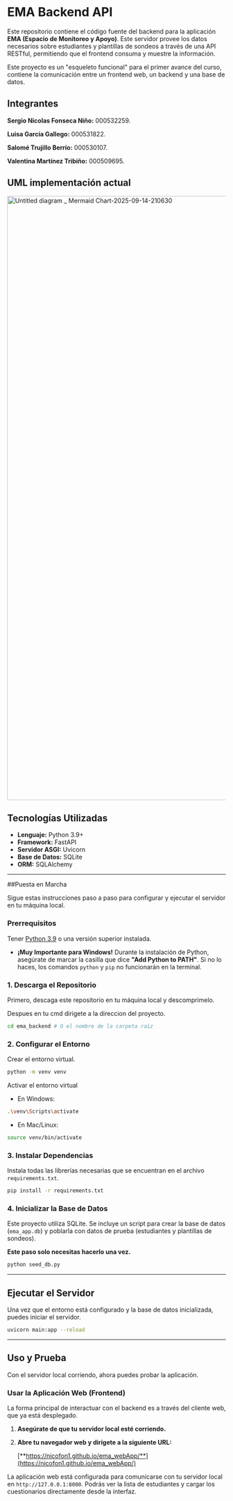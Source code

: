 # EMA Backend API

Este repositorio contiene el código fuente del backend para la aplicación **EMA (Espacio de Monitoreo y Apoyo)**. Este servidor provee los datos necesarios sobre estudiantes y plantillas de sondeos a través de una API RESTful, permitiendo que el frontend consuma y muestre la información.

Este proyecto es un "esqueleto funcional" para el primer avance del curso, contiene la comunicación entre un frontend web, un backend y una base de datos.

## Integrantes

**Sergio Nicolas Fonseca Niño:** 000532259.

**Luisa García Gallego:** 000531822.

**Salomé Trujillo Berrío:** 000530107.

**Valentina Martínez Tribiño:** 000509695.

## UML implementación actual

<img width="3840" height="1389" alt="Untitled diagram _ Mermaid Chart-2025-09-14-210630" src="https://github.com/user-attachments/assets/9cc7c726-5ff2-4053-9e2a-6200393ed2ab" />


## Tecnologías Utilizadas

*   **Lenguaje:** Python 3.9+
*   **Framework:** FastAPI
*   **Servidor ASGI:** Uvicorn
*   **Base de Datos:** SQLite
*   **ORM:** SQLAlchemy

---

##Puesta en Marcha

Sigue estas instrucciones paso a paso para configurar y ejecutar el servidor en tu máquina local.

### Prerrequisitos

Tener [Python 3.9](https://www.python.org/downloads/) o una versión superior instalada.
+ **¡Muy Importante para Windows!** Durante la instalación de Python, asegúrate de marcar la casilla que dice **"Add Python to PATH"**. Si no lo haces, los comandos `python` y `pip` no funcionarán en la terminal.


### 1. Descarga el Repositorio

Primero, descaga este repositorio en tu máquina local y descomprimelo.

Despues en tu cmd dirigete a la direccion del proyecto.
```bash
cd ema_backend # O el nombre de la carpeta raíz
```

### 2. Configurar el Entorno

Crear el entorno virtual.

```bash
python -m venv venv
```
Activar el entorno virtual
+ En Windows:
```bash
.\venv\Scripts\activate
```
+ En Mac/Linux:
```bash
source venv/bin/activate
```

### 3. Instalar Dependencias

Instala todas las librerías necesarias que se encuentran en el archivo `requirements.txt`.

```bash
pip install -r requirements.txt
```

### 4. Inicializar la Base de Datos

Este proyecto utiliza SQLite. Se incluye un script para crear la base de datos (`ema_app.db`) y poblarla con datos de prueba (estudiantes y plantillas de sondeos).

**Este paso solo necesitas hacerlo una vez.**

```bash
python seed_db.py
```

---

## Ejecutar el Servidor

Una vez que el entorno está configurado y la base de datos inicializada, puedes iniciar el servidor.

```bash
uvicorn main:app --reload
```

---

## Uso y Prueba

Con el servidor local corriendo, ahora puedes probar la aplicación.

### Usar la Aplicación Web (Frontend)

La forma principal de interactuar con el backend es a través del cliente web, que ya está desplegado.

1.  **Asegúrate de que tu servidor local esté corriendo.**
2.  **Abre tu navegador web y dirígete a la siguiente URL:**

    [**https://nicofon1.github.io/ema_webApp/**](https://nicofon1.github.io/ema_webApp/)

La aplicación web está configurada para comunicarse con tu servidor local en `http://127.0.0.1:8000`. Podrás ver la lista de estudiantes y cargar los cuestionarios directamente desde la interfaz.
